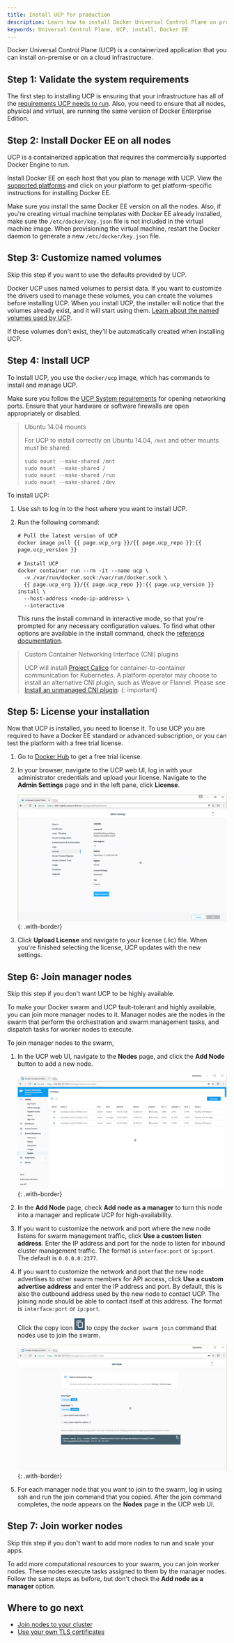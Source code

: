 ```yaml
---
title: Install UCP for production
description: Learn how to install Docker Universal Control Plane on production.
keywords: Universal Control Plane, UCP, install, Docker EE
---
```


Docker Universal Control Plane (UCP) is a containerized application that you
can install on-premise or on a cloud infrastructure.

## Step 1: Validate the system requirements

The first step to installing UCP is ensuring that your infrastructure has all
of the [requirements UCP needs to run](system-requirements.md).
Also, you need to ensure that all nodes, physical and virtual, are running
the same version of Docker Enterprise Edition.

## Step 2: Install Docker EE on all nodes

UCP is a containerized application that requires the commercially supported
Docker Engine to run.

Install Docker EE on each host that you plan to manage with UCP.
View the [supported platforms](/engine/installation/#supported-platforms)
and click on your platform to get platform-specific instructions for installing
Docker EE.

Make sure you install the same Docker EE version on all the nodes. Also,
if you're creating virtual machine templates with Docker EE already
installed, make sure the `/etc/docker/key.json` file is not included in the
virtual machine image. When provisioning the virtual machine, restart the Docker
daemon to generate a new `/etc/docker/key.json` file.

## Step 3: Customize named volumes

Skip this step if you want to use the defaults provided by UCP.

Docker UCP uses named volumes to persist data. If you want
to customize the drivers used to manage these volumes, you can create the
volumes before installing UCP. When you install UCP, the installer
will notice that the volumes already exist, and it will start using them.
[Learn about the named volumes used by UCP](../../ucp-architecture.md).

If these volumes don't exist, they'll be automatically created when installing
UCP.

## Step 4: Install UCP

To install UCP, you use the `docker/ucp` image, which has commands to install
and manage UCP.

Make sure you follow the [UCP System requirements](system-requirements.md)
for opening networking ports. Ensure that your hardware or software firewalls
are open appropriately or disabled.

> Ubuntu 14.04 mounts
>
> For UCP to install correctly on Ubuntu 14.04, `/mnt` and other mounts
> must be shared:
> ```
> sudo mount --make-shared /mnt
> sudo mount --make-shared /
> sudo mount --make-shared /run
> sudo mount --make-shared /dev
> ```

To install UCP:

1. Use ssh to log in to the host where you want to install UCP.

2.  Run the following command:

    ```none
    # Pull the latest version of UCP
    docker image pull {{ page.ucp_org }}/{{ page.ucp_repo }}:{{ page.ucp_version }}

    # Install UCP
    docker container run --rm -it --name ucp \
      -v /var/run/docker.sock:/var/run/docker.sock \
      {{ page.ucp_org }}/{{ page.ucp_repo }}:{{ page.ucp_version }} install \
      --host-address <node-ip-address> \
      --interactive
    ```

    This runs the install command in interactive mode, so that you're
    prompted for any necessary configuration values.
    To find what other options are available in the install command, check the
    [reference documentation](/reference/ucp/3.1/cli/install.md).

> Custom Container Networking Interface (CNI) plugins
>
> UCP will install [Project Calico](https://docs.projectcalico.org/v3.7/introduction/) 
> for container-to-container communication for Kubernetes. A platform operator may 
> choose to install an alternative CNI plugin, such as Weave or Flannel. Please see
>[Install an unmanaged CNI plugin](/ee/ucp/kubernetes/install-cni-plugin/).
{: important}

## Step 5: License your installation

Now that UCP is installed, you need to license it. To use UCP you are required to have a Docker EE standard or advanced subscription, or you can test the platform with a free trial license.

1.  Go to [Docker Hub](https://hub.docker.com/editions/enterprise/docker-ee-trial/trial)
    to get a free trial license.  

2.  In your browser, navigate to the UCP web UI, log in with your
    administrator credentials and upload your license. Navigate to the
    **Admin Settings** page and in the left pane, click **License**.

    ![](../../images/license-ucp.png){: .with-border}

3.  Click **Upload License** and navigate to your license (.lic) file.
    When you're finished selecting the license, UCP updates with the new
    settings.  

## Step 6: Join manager nodes

Skip this step if you don't want UCP to be highly available.

To make your Docker swarm and UCP fault-tolerant and highly available, you can
join more manager nodes to it. Manager nodes are the nodes in the swarm
that perform the orchestration and swarm management tasks, and dispatch tasks
for worker nodes to execute.

To join manager nodes to the swarm,  

1.  In the UCP web UI, navigate to the **Nodes** page, and click the
    **Add Node** button to add a new node.

    ![](../../images/nodes-page-ucp.png){: .with-border}

2.  In the **Add Node** page, check **Add node as a manager** to turn this node
    into a manager and replicate UCP for high-availability.

3.  If you want to customize the network and port where the new node listens
    for swarm management traffic, click **Use a custom listen address**. Enter
    the IP address and port for the node to listen for inbound cluster
    management traffic. The format is `interface:port` or `ip:port`.
    The default is `0.0.0.0:2377`.

4.  If you want to customize the network and port that the new node advertises
    to other swarm members for API access, click
    **Use a custom advertise address** and enter the IP address and port.
    By default, this is also the outbound address used by the new node to
    contact UCP. The joining node should be able to contact itself at this
    address. The format is `interface:port` or `ip:port`.

    Click the copy icon ![](../../images/copy-swarm-token.png) to copy the
    `docker swarm join` command that nodes use to join the swarm.

    ![](../../images/add-node-ucp.png){: .with-border}

5.  For each manager node that you want to join to the swarm, log in using
    ssh and run the join command that you copied. After the join command
    completes, the node appears on the **Nodes** page in the UCP web UI.

## Step 7: Join worker nodes

Skip this step if you don't want to add more nodes to run and scale your apps.

To add more computational resources to your swarm, you can join worker nodes.
These nodes execute tasks assigned to them by the manager nodes. Follow the
same steps as before, but don't check the **Add node as a manager** option.

## Where to go next

- [Join nodes to your cluster](../configure/join-nodes.md)
- [Use your own TLS certificates](../configure/use-your-own-tls-certificates.md)
